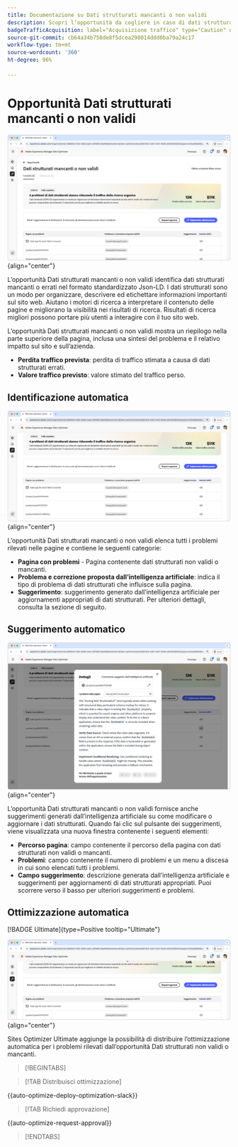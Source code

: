 ```yaml
---
title: Documentazione su Dati strutturati mancanti o non validi
description: Scopri l’opportunità da cogliere in caso di dati strutturati mancanti o non validi e come utilizzarla per migliorare l’acquisizione del traffico.
badgeTrafficAcquisition: label="Acquisizione traffico" type="Caution" url="../../opportunity-types/traffic-acquisition.md" tooltip="Acquisizione traffico"
source-git-commit: cb64a34b758de8f5dcea298014ddd0ba79a24c17
workflow-type: tm+mt
source-wordcount: '360'
ht-degree: 96%

---
```



# Opportunità Dati strutturati mancanti o non validi

![Opportunità Dati strutturati mancanti o non validi](./assets/missing-or-invalid-structured-data/hero.png){align="center"}

L’opportunità Dati strutturati mancanti o non validi identifica dati strutturati mancanti o errati nel formato standardizzato Json-LD. I dati strutturati sono un modo per organizzare, descrivere ed etichettare informazioni importanti sul sito web. Aiutano i motori di ricerca a interpretare il contenuto delle pagine e migliorano la visibilità nei risultati di ricerca. Risultati di ricerca migliori possono portare più utenti a interagire con il tuo sito web.

L’opportunità Dati strutturati mancanti o non validi mostra un riepilogo nella parte superiore della pagina, inclusa una sintesi del problema e il relativo impatto sul sito e sull’azienda.

* **Perdita traffico prevista**: perdita di traffico stimata a causa di dati strutturati errati.
* **Valore traffico previsto**: valore stimato del traffico perso.

## Identificazione automatica

![Identificazione automatica di dati strutturati mancanti o non validi](./assets/missing-or-invalid-structured-data/auto-identify.png){align="center"}

L’opportunità Dati strutturati mancanti o non validi elenca tutti i problemi rilevati nelle pagine e contiene le seguenti categorie:

* **Pagina con problemi** - Pagina contenente dati strutturati non validi o mancanti.
* **Problema e correzione proposta dall’intelligenza artificiale**: indica il tipo di problema di dati strutturati che influisce sulla pagina.
* **Suggerimento**: suggerimento generato dall’intelligenza artificiale per aggiornamenti appropriati di dati strutturati. Per ulteriori dettagli, consulta la sezione di seguito.

## Suggerimento automatico

![Suggerimento automatico per dati strutturati mancanti o non validi](./assets/missing-or-invalid-structured-data/auto-suggest.png){align="center"}

L’opportunità Dati strutturati mancanti o non validi fornisce anche suggerimenti generati dall’intelligenza artificiale su come modificare o aggiornare i dati strutturati. Quando fai clic sul pulsante dei suggerimenti, viene visualizzata una nuova finestra contenente i seguenti elementi:

* **Percorso pagina**: campo contenente il percorso della pagina con dati strutturati non validi o mancanti.
* **Problemi**: campo contenente il numero di problemi e un menu a discesa in cui sono elencati tutti i problemi.
* **Campo suggerimento**: descrizione generata dall’intelligenza artificiale e suggerimenti per aggiornamenti di dati strutturati appropriati. Puoi scorrere verso il basso per ulteriori suggerimenti e problemi.

## Ottimizzazione automatica

[!BADGE Ultimate]{type=Positive tooltip="Ultimate"}

![Ottimizzazione automatica del suggerimento per dati strutturati mancanti o non validi](./assets/missing-or-invalid-structured-data/auto-optimize.png){align="center"}

Sites Optimizer Ultimate aggiunge la possibilità di distribuire l’ottimizzazione automatica per i problemi rilevati dall’opportunità Dati strutturati non validi o mancanti. <!--- TBD-need more in-depth and opportunity specific information here. What does the auto-optimization do?-->

>[!BEGINTABS]

>[!TAB Distribuisci ottimizzazione]

{{auto-optimize-deploy-optimization-slack}}

>[!TAB Richiedi approvazione]

{{auto-optimize-request-approval}}

>[!ENDTABS]
